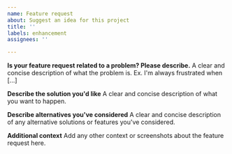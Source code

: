```yaml
---
name: Feature request
about: Suggest an idea for this project
title: ''
labels: enhancement
assignees: ''

---
```


<!--
  For usage questions consider using https://github.com/preactjs/wmr/discussions
-->

**Is your feature request related to a problem? Please describe.**
A clear and concise description of what the problem is. Ex. I'm always frustrated when [...]

**Describe the solution you'd like**
A clear and concise description of what you want to happen.

**Describe alternatives you've considered**
A clear and concise description of any alternative solutions or features you've considered.

**Additional context**
Add any other context or screenshots about the feature request here.
